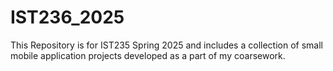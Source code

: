 # IST236_2025
This Repository is for IST235 Spring 2025 and includes a collection of small mobile application projects developed as a part of my coarsework.
